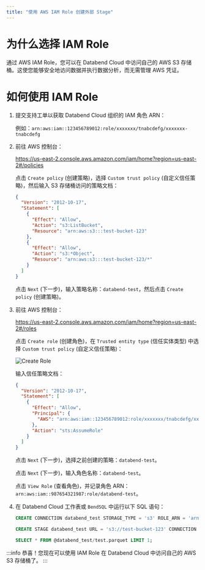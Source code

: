 ```yaml
---
title: "使用 AWS IAM Role 创建外部 Stage"
---
```


# 为什么选择 IAM Role

通过 AWS IAM Role，您可以在 Databend Cloud 中访问自己的 AWS S3 存储桶。这使您能够安全地访问数据并执行数据分析，而无需管理 AWS 凭证。

# 如何使用 IAM Role

1. 提交支持工单以获取 Databend Cloud 组织的 IAM 角色 ARN：

   例如：`arn:aws:iam::123456789012:role/xxxxxxx/tnabcdefg/xxxxxxx-tnabcdefg`

2. 前往 AWS 控制台：

   https://us-east-2.console.aws.amazon.com/iam/home?region=us-east-2#/policies

   点击 `Create policy` (创建策略)，选择 `Custom trust policy` (自定义信任策略)，然后输入 S3 存储桶访问的策略文档：

   ```json
   {
     "Version": "2012-10-17",
     "Statement": [
       {
         "Effect": "Allow",
         "Action": "s3:ListBucket",
         "Resource": "arn:aws:s3:::test-bucket-123"
       },
       {
         "Effect": "Allow",
         "Action": "s3:*Object",
         "Resource": "arn:aws:s3:::test-bucket-123/*"
       }
     ]
   }
   ```

   点击 `Next` (下一步)，输入策略名称：`databend-test`，然后点击 `Create policy` (创建策略)。

3. 前往 AWS 控制台：

   https://us-east-2.console.aws.amazon.com/iam/home?region=us-east-2#/roles

   点击 `Create role` (创建角色)，在 `Trusted entity type` (信任实体类型) 中选择 `Custom trust policy` (自定义信任策略)：

   ![Create Role](/img/cloud/iam/create-role.png)

   输入信任策略文档：

   ```json
   {
     "Version": "2012-10-17",
     "Statement": [
       {
         "Effect": "Allow",
         "Principal": {
           "AWS": "arn:aws:iam::123456789012:role/xxxxxxx/tnabcdefg/xxxxxxx-tnabcdefg"
         },
         "Action": "sts:AssumeRole"
       }
     ]
   }
   ```

   点击 `Next` (下一步)，选择之前创建的策略：`databend-test`。

   点击 `Next` (下一步)，输入角色名称：`databend-test`。

   点击 `View Role` (查看角色)，并记录角色 ARN：`arn:aws:iam::987654321987:role/databend-test`。

4. 在 Databend Cloud 工作表或 `BendSQL` 中运行以下 SQL 语句：

   ```sql
   CREATE CONNECTION databend_test STORAGE_TYPE = 's3' ROLE_ARN = 'arn:aws:iam::987654321987:role/databend-test';

   CREATE STAGE databend_test URL = 's3://test-bucket-123' CONNECTION = (CONNECTION_NAME = 'databend_test');

   SELECT * FROM @databend_test/test.parquet LIMIT 1;
   ```

:::info
恭喜！您现在可以使用 IAM Role 在 Databend Cloud 中访问自己的 AWS S3 存储桶了。
:::
